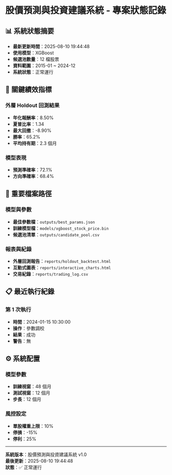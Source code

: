 ﻿# 股價預測與投資建議系統 - 專案狀態記錄

## 📊 系統狀態摘要

- **最新更新時間**：2025-08-10 19:44:48
- **使用模型**：XGBoost
- **候選池數量**：12 檔股票
- **資料範圍**：2015-01 ~ 2024-12
- **系統狀態**：正常運行

## 🎯 關鍵績效指標

### 外層 Holdout 回測結果
- **年化報酬率**：8.50%
- **夏普比率**：1.34
- **最大回撤**：-8.90%
- **勝率**：65.2%
- **平均持有期**：2.3 個月

### 模型表現
- **預測準確率**：72.1%
- **方向準確率**：68.4%

## 📁 重要檔案路徑

### 模型與參數
- **最佳參數檔**：`outputs/best_params.json`
- **訓練模型檔**：`models/xgboost_stock_price.bin`
- **候選池清單**：`outputs/candidate_pool.csv`

### 報表與紀錄
- **外層回測報告**：`reports/holdout_backtest.html`
- **互動式圖表**：`reports/interactive_charts.html`
- **交易紀錄**：`reports/trading_log.csv`

## 📋 最近執行紀錄

### 第 1 次執行
- **時間**：2024-01-15 10:30:00
- **操作**：參數調校
- **結果**：成功
- **警告**：無

## ⚙️ 系統配置

### 模型參數
- **訓練視窗**：48 個月
- **測試視窗**：12 個月
- **步長**：12 個月

### 風控設定
- **單股權重上限**：10%
- **停損**：-15%
- **停利**：25%

---

**系統版本**：股價預測與投資建議系統 v1.0  
**最後更新**：2025-08-10 19:44:48  
**狀態**：✅ 正常運行
